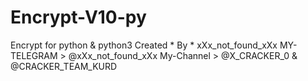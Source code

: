 # Encrypt-V10-py
Encrypt for python &amp; python3
  Created * By * xXx_not_found_xXx
  MY-TELEGRAM > @xXx_not_found_xXx
  My-Channel > 
  @X_CRACKER_0 
  & 
  @CRACKER_TEAM_KURD 
